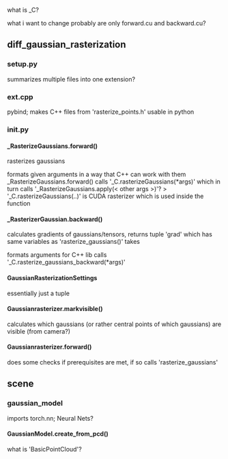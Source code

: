 what is _C?

what i want to change probably are only forward.cu and backward.cu?

## diff_gaussian_rasterization
### setup.py
summarizes multiple files into one extension?

### ext.cpp
pybind; makes C++ files from 'rasterize_points.h' usable in python

### __init__.py
#### _RasterizeGaussians.forward()
rasterizes gaussians

formats given arguments in a way that C++ can work with them
_RasterizeGaussians.forward() calls '_C.rasterizeGaussians(*args)' which in turn calls '_RasterizeGaussians.apply(< other args >)'? > '_C.rasterizeGaussians(..)' is CUDA rasterizer which is used inside the function

#### _RasterizerGaussian.backward()
calculates gradients of gaussians/tensors, returns tuple 'grad' which has same variables as 'rasterize_gaussians()' takes

formats arguments for C++ lib
calls '_C.rasterize_gaussians_backward(*args)'

#### GaussianRasterizationSettings
essentially just a tuple

#### Gaussianrasterizer.markvisible()
calculates which gaussians (or rather central points of which gaussians) are visible (from camera?)

#### Gaussianrasterizer.forward()
does some checks if prerequisites are met, if so calls 'rasterize_gaussians'

## scene
### gaussian_model
imports torch.nn; Neural Nets?

#### GaussianModel.create_from_pcd()
what is 'BasicPointCloud'?